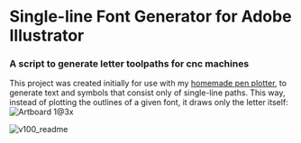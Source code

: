 # Single-line Font Generator for Adobe Illustrator
### A script to generate letter toolpaths for cnc machines

This project was created initially for use with my [homemade pen plotter](https://www.instagram.com/cepheicephei/), to generate text and symbols that consist only of single-line paths. This way, instead of plotting the outlines of a given font, it draws only the letter itself:
![Artboard 1@3x](https://user-images.githubusercontent.com/64333959/170789122-49daabc7-9f6e-4b4d-8982-d7bb8c5e3a00.png)

![v100_readme](https://user-images.githubusercontent.com/64333959/170783868-570152a8-594c-4c22-9d73-5a126d603917.png)
